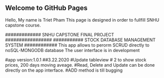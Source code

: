 ## Welcome to GitHub Pages

Hello, My name is Triet Pham
This page is designed in order to fullfill SNHU capstone course.

############# SNHU CAPSTONE FINAL PROJECT #################
########### STOCK DATABASE MANAGEMENT SYSTEM ############
This app allows to perorm SCRUD directly to noSQL-MONGODB database
The user interface is in development

#app version:1.0.1
  ##3.22.2020
  #Update tableview # 2 to show stock prices, 200 days moving aveage.
  #Read, Delete and Update can be done directly on the app interface.
  #ADD method is till bugging
